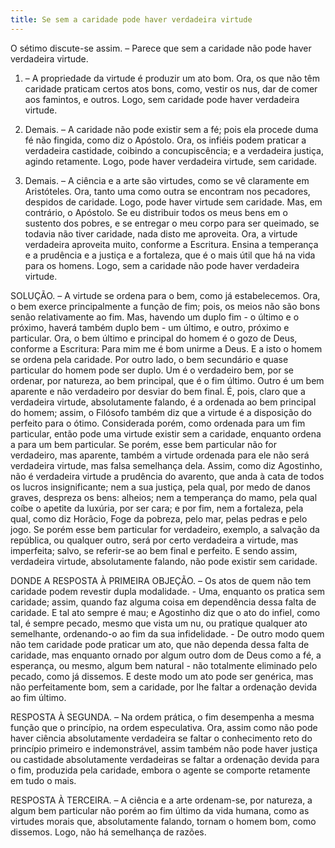 ```yaml
---
title: Se sem a caridade pode haver verdadeira virtude
---
```


O sétimo discute-se assim. – Parece que sem a caridade não pode haver verdadeira virtude.  

1. – A propriedade da virtude é produzir um ato bom. Ora, os que não têm caridade praticam certos atos bons, como, vestir os nus, dar de comer aos famintos, e outros. Logo, sem caridade pode haver verdadeira virtude.  

2. Demais. – A caridade não pode existir sem a fé; pois ela procede duma fé não fingida, como diz o Apóstolo. Ora, os infiéis podem praticar a verdadeira castidade, coibindo a concupiscência; e a verdadeira justiça, agindo retamente. Logo, pode haver verdadeira virtude, sem caridade.  

3. Demais. – A ciência e a arte são virtudes, como se vê claramente em Aristóteles. Ora, tanto uma como outra se encontram nos pecadores, despidos de caridade. Logo, pode haver virtude sem caridade. Mas, em contrário, o Apóstolo. Se eu distribuir todos os meus bens em o sustento dos pobres, e se entregar o meu corpo para ser queimado, se todavia não tiver caridade, nada disto me aproveita. Ora, a virtude verdadeira aproveita muito, conforme a Escritura. Ensina a temperança e a prudência e a justiça e a fortaleza, que é o mais útil que há na vida para os homens. Logo, sem a caridade não pode haver verdadeira virtude.  

SOLUÇÃO. – A virtude se ordena para o bem, como já estabelecemos. Ora, o bem exerce principalmente a função de fim; pois, os meios não são bons senão relativamente ao fim. Mas, havendo um duplo fim - o último e o próximo, haverá também duplo bem - um último, e outro, próximo e particular. Ora, o bem último e principal do homem é o gozo de Deus, conforme a Escritura: Para mim me é bom unirme a Deus. E a isto o homem se ordena pela caridade. Por outro lado, o bem secundário e quase particular do homem pode ser duplo. Um é o verdadeiro bem, por se ordenar, por natureza, ao bem principal, que é o fim último. Outro é um bem aparente e não verdadeiro por desviar do bem final.  É, pois, claro que a verdadeira virtude, absolutamente falando, é a ordenada ao bem principal do homem; assim, o Filósofo também diz que a virtude é a disposição do perfeito para o ótimo. Considerada porém, como ordenada para um fim particular, então pode uma virtude existir sem a caridade, enquanto ordena a para um bem particular. Se porém, esse bem particular não for verdadeiro, mas aparente, também a virtude ordenada para ele não será verdadeira virtude, mas falsa semelhança dela. Assim, como diz Agostinho, não é verdadeira virtude a prudência do avarento, que anda à cata de todos os lucros insignificante; nem a sua justiça, pela qual, por medo de danos graves, despreza os bens: alheios; nem a temperança do mamo, pela qual coíbe o apetite da luxúria, por ser cara; e por fim, nem a fortaleza, pela qual, como diz Horâcio, Foge da pobreza, pelo mar, pelas pedras e pelo jogo. Se porém esse bem particular for verdadeiro, exemplo, a salvação da república, ou qualquer outro, será por certo verdadeira a virtude, mas imperfeita; salvo, se referir-se ao bem final e perfeito. E sendo assim, verdadeira virtude, absolutamente falando, não pode existir sem caridade.  

DONDE A RESPOSTA À PRIMEIRA OBJEÇÃO. – Os atos de quem não tem caridade podem revestir dupla modalidade. - Uma, enquanto os pratica sem caridade; assim, quando faz alguma coisa em dependência dessa falta de caridade. E tal ato sempre é mau; e Agostinho diz que o ato do infiel, como tal, é sempre pecado, mesmo que vista um nu, ou pratique qualquer ato semelhante, ordenando-o ao fim da sua infidelidade. - De outro modo quem não tem caridade pode praticar um ato, que não dependa dessa falta de caridade, mas enquanto ornado por algum outro dom de Deus como a fé, a esperança, ou mesmo, algum bem natural - não totalmente eliminado pelo pecado, como já dissemos. E deste modo um ato pode ser genérica, mas não perfeitamente bom, sem a caridade, por lhe faltar a ordenação devida ao fim último.  

RESPOSTA À SEGUNDA. – Na ordem prática, o fim desempenha a mesma função que o princípio, na ordem especulativa. Ora, assim como não pode haver ciência absolutamente verdadeira se faltar o conhecimento reto do princípio primeiro e indemonstrável, assim também não pode haver justiça ou castidade absolutamente verdadeiras se faltar a ordenação devida para o fim, produzida pela caridade, embora o agente se comporte retamente em tudo o mais.  

RESPOSTA À TERCEIRA. – A ciência e a arte ordenam-se, por natureza, a algum bem particular não porém ao fim último da vida humana, como as virtudes morais que, absolutamente falando, tornam o homem bom, como dissemos. Logo, não há semelhança de razões.